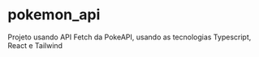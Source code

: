 # pokemon_api
Projeto usando API Fetch da PokeAPI, usando as tecnologias Typescript, React e Tailwind

